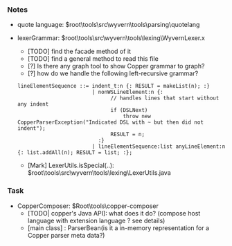 ### Notes
* quote language: $root\tools\src\wyvern\tools\parsing\quotelang



* lexerGrammar: $root\tools\src\wyvern\tools\lexing\WyvernLexer.x
  * [TODO] find the facade method of it
  * [TODO] find a general method to read this file
  * [?] Is there any graph tool to show Copper grammar to graph?
  * [?] how do we handle the following left-recursive grammar?
  ```
  lineElementSequence ::= indent_t:n {: RESULT = makeList(n); :}
	                      | nonWSLineElement:n {:
	                            // handles lines that start without any indent
								if (DSLNext)
									throw new CopperParserException("Indicated DSL with ~ but then did not indent");
	                      		RESULT = n;
	                        :}
	                      | lineElementSequence:list anyLineElement:n {: list.addAll(n); RESULT = list; :};
  ```
  * [Mark] LexerUtils.isSpecial(..): $root\tools\src\wyvern\tools\lexing\LexerUtils.java
  
### Task
* CopperComposer: $Root\tools\copper-composer
  * [TODO| copper's Java API]: what does it do? (compose host language with extension language ? see details)
  * [main class] : ParserBean(is it a in-memory representation for a Copper parser meta data?)


